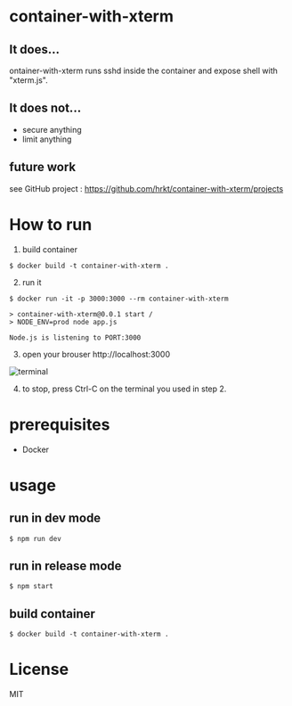 # container-with-xterm

## It does...

ontainer-with-xterm runs sshd inside the container and expose shell with "xterm.js".

## It does not...

- secure anything
- limit anything

## future work

see GitHub project : https://github.com/hrkt/container-with-xterm/projects

# How to run

1. build container

```
$ docker build -t container-with-xterm .
```

2. run it

```
$ docker run -it -p 3000:3000 --rm container-with-xterm 

> container-with-xterm@0.0.1 start /
> NODE_ENV=prod node app.js

Node.js is listening to PORT:3000
```


3. open your brouser http://localhost:3000

![terminal](https://github.com/hrkt/container-with-xterm/blob/site/login.png "sample")

4. to stop, press Ctrl-C on the terminal you used in step 2.


# prerequisites

- Docker


# usage

## run in dev mode

```
$ npm run dev
```

## run in release mode

```
$ npm start
```

## build container

```
$ docker build -t container-with-xterm .
```

# License
MIT


